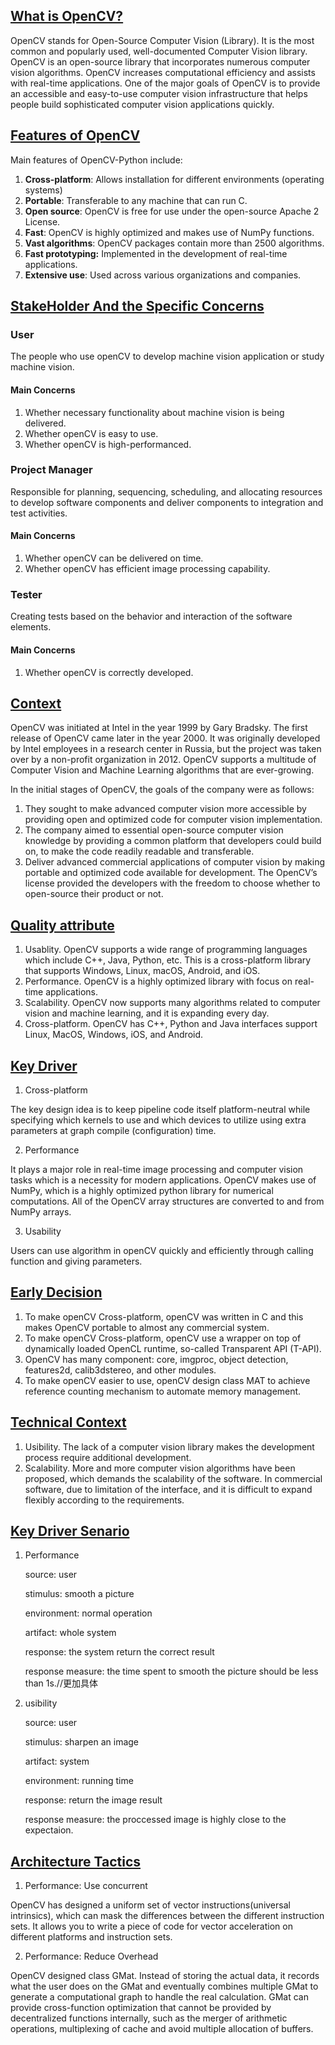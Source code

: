 ## <u>What is OpenCV?</u>

OpenCV stands for Open-Source Computer Vision (Library). It is the most common and popularly used, well-documented Computer Vision library. OpenCV is an open-source library that incorporates numerous computer vision algorithms. OpenCV increases computational efficiency and assists with real-time applications. One of the major goals of OpenCV is to provide an accessible and easy-to-use computer vision infrastructure that helps people build sophisticated computer vision applications quickly.

## <u>Features of OpenCV</u>

Main features of OpenCV-Python include:

1. **Cross-platform**: Allows installation for different environments (operating systems)
2. **Portable**: Transferable to any machine that can run C.
3. **Open source**: OpenCV is free for use under the open-source Apache 2 License.
4. **Fast**: OpenCV is highly optimized and makes use of NumPy functions.
5. **Vast algorithms**: OpenCV packages contain more than 2500 algorithms.
6. **Fast prototyping:** Implemented in the development of real-time applications.
7. **Extensive use**: Used across various organizations and companies.

## <u>StakeHolder And the Specific Concerns</u>

### User

The people who use openCV to develop machine vision application or study machine vision.

#### Main Concerns

1. Whether necessary functionality about machine vision is being delivered. 
2. Whether openCV is easy to use.
3. Whether openCV is high-performanced.

### Project Manager

Responsible for planning, sequencing, scheduling, and allocating resources to develop software components and deliver components to integration and test activities.

#### Main Concerns

1. Whether openCV can be delivered on time.
2. Whether openCV has efficient image processing capability.

### Tester

Creating tests based on the behavior and interaction of the software elements. 

#### Main Concerns

1. Whether openCV is correctly developed.

## <u>Context</u>

OpenCV was initiated at Intel in the year 1999 by Gary Bradsky. The first release of OpenCV came later in the year 2000. It was originally developed by Intel employees in a research center in Russia, but the project was taken over by a non-profit organization in 2012. OpenCV supports a multitude of Computer Vision and Machine Learning algorithms that are ever-growing.

In the initial stages of OpenCV, the goals of the company were as follows:

1. They sought to make advanced computer vision more accessible by providing open and optimized code for computer vision implementation.
2. The company aimed to essential open-source computer vision knowledge by providing a common platform that developers could build on, to make the code readily readable and transferable.
3. Deliver advanced commercial applications of computer vision by making portable and optimized code available for development. The OpenCV’s license provided the developers with the freedom to choose whether to open-source their product or not.

## <u>Quality attribute</u>

1. Usablity. OpenCV supports a wide range of programming languages which include C++, Java, Python, etc. This is a cross-platform library that supports Windows, Linux, macOS, Android, and iOS.
2. Performance. OpenCV is a highly optimized library with focus on real-time applications.
3. Scalability. OpenCV now supports many algorithms related to computer vision and machine learning, and it is expanding every day.
4. Cross-platform. OpenCV has C++, Python and Java interfaces support Linux, MacOS, Windows, iOS, and Android.

## <u>Key Driver</u> 

1. Cross-platform

The key design idea is to keep pipeline code itself platform-neutral while specifying which kernels to use and which devices to utilize using extra parameters at graph compile (configuration) time.

2. Performance

 It plays a major role in real-time image processing and computer vision tasks which is a necessity for modern applications. OpenCV makes use of NumPy, which is a highly optimized python library for numerical computations. All of the OpenCV array structures are converted to and from NumPy arrays.

3. Usability

Users can use algorithm in openCV quickly and efficiently through calling function and giving parameters.

## <u>Early Decision</u> 

1. To make openCV Cross-platform,  openCV was written in C and this makes OpenCV portable to almost any commercial system.
2. To make openCV Cross-platform, openCV use a wrapper on top of dynamically loaded OpenCL runtime, so-called Transparent API (T-API).
3. OpenCV has many component: core, imgproc, object detection, features2d, calib3dstereo, and other modules. 
4. To make openCV easier to use, openCV design class MAT to achieve reference counting mechanism to automate memory management.

## <u>Technical Context</u>  

1. Usibility. The lack of a computer vision library makes the development process require additional development.
2. Scalability. More and more computer vision algorithms have been proposed, which demands the scalability of the software. In commercial software, due to limitation of the interface, and it is difficult to expand flexibly according to the requirements.

## <u>Key Driver Senario</u>

1. Performance

   source: user

   stimulus: smooth a picture

   environment: normal operation

   artifact: whole system

   response: the system return the correct result

   response measure: the time spent to smooth the picture should be less than 1s.//更加具体

2. usibility

   source: user

   stimulus:  sharpen an image

   artifact: system

   environment: running time

   response: return the image result 

   response measure:  the proccessed image is highly close to the expectaion.

## <u>**Architecture Tactics**</u>

1. Performance: Use concurrent

OpenCV has designed a uniform set of vector instructions(universal intrinsics), which can mask the differences between the different instruction sets. It allows you to write a piece of code for vector acceleration on different platforms and instruction sets. 

2. Performance: Reduce Overhead 

OpenCV designed class GMat. Instead of storing the actual data, it records what the user does on the GMat and eventually combines multiple GMat to generate a computational graph to handle the real calculation. GMat can provide cross-function optimization that cannot be provided by decentralized functions internally, such as the merger of arithmetic operations, multiplexing of cache and avoid multiple allocation of buffers.

